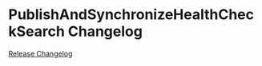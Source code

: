 # PublishAndSynchronizeHealthCheckSearch Changelog

[Release Changelog](https://github.com/spryker/publish-and-synchronize-health-check-search/releases)
